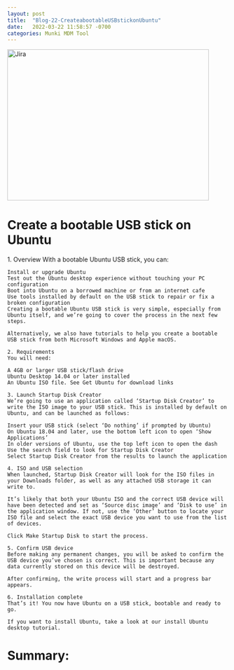 ```yaml
---
layout: post
title:  "Blog-22-CreateabootableUSBstickonUbuntu"
date:   2022-03-22 11:58:57 -0700
categories: Munki MDM Tool
---
```


<img src="https://cdn.pixabay.com/photo/2016/07/20/21/03/tux-1531289_1280.png" alt="Jira" width="460" height="345">


<h1>Create a bootable USB stick on Ubuntu</h1>
    1. Overview
    With a bootable Ubuntu USB stick, you can:

    Install or upgrade Ubuntu
    Test out the Ubuntu desktop experience without touching your PC configuration
    Boot into Ubuntu on a borrowed machine or from an internet cafe
    Use tools installed by default on the USB stick to repair or fix a broken configuration
    Creating a bootable Ubuntu USB stick is very simple, especially from Ubuntu itself, and we’re going to cover the process in the next few steps.

    Alternatively, we also have tutorials to help you create a bootable USB stick from both Microsoft Windows and Apple macOS.

    2. Requirements
    You will need:

    A 4GB or larger USB stick/flash drive
    Ubuntu Desktop 14.04 or later installed
    An Ubuntu ISO file. See Get Ubuntu for download links

    3. Launch Startup Disk Creator
    We’re going to use an application called ‘Startup Disk Creator’ to write the ISO image to your USB stick. This is installed by default on Ubuntu, and can be launched as follows:

    Insert your USB stick (select ‘Do nothing’ if prompted by Ubuntu)
    On Ubuntu 18.04 and later, use the bottom left icon to open ‘Show Applications’
    In older versions of Ubuntu, use the top left icon to open the dash
    Use the search field to look for Startup Disk Creator
    Select Startup Disk Creator from the results to launch the application

    4. ISO and USB selection
    When launched, Startup Disk Creator will look for the ISO files in your Downloads folder, as well as any attached USB storage it can write to.

    It’s likely that both your Ubuntu ISO and the correct USB device will have been detected and set as ‘Source disc image’ and ‘Disk to use’ in the application window. If not, use the ‘Other’ button to locate your ISO file and select the exact USB device you want to use from the list of devices.

    Click Make Startup Disk to start the process.

    5. Confirm USB device
    Before making any permanent changes, you will be asked to confirm the USB device you’ve chosen is correct. This is important because any data currently stored on this device will be destroyed.

    After confirming, the write process will start and a progress bar appears.

    6. Installation complete
    That’s it! You now have Ubuntu on a USB stick, bootable and ready to go.

    If you want to install Ubuntu, take a look at our install Ubuntu desktop tutorial.




<h1>Summary: </h1>

